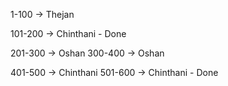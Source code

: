 1-100 -> Thejan

101-200 -> Chinthani - Done

201-300 -> Oshan
300-400 -> Oshan

401-500 -> Chinthani
501-600 -> Chinthani - Done


